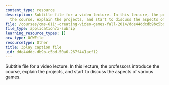```yaml
---
content_type: resource
description: Subtitle file for a video lecture. In this lecture, the professors introduce
  the course, explain the projects, and start to discuss the aspects of various games.
file: /courses/cms-611j-creating-video-games-fall-2014/dde44ddcdb9bc5bd50a6267f441acf12_pfDfriSjFbY.srt
file_type: application/x-subrip
learning_resource_types: []
ocw_type: OCWFile
resourcetype: Other
title: 3play caption file
uid: dde44ddc-db9b-c5bd-50a6-267f441acf12
---
```

Subtitle file for a video lecture. In this lecture, the professors introduce the course, explain the projects, and start to discuss the aspects of various games.